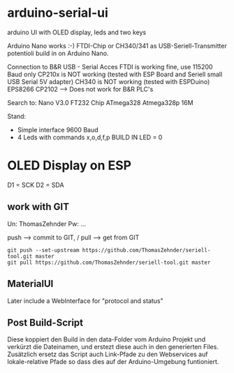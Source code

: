# arduino-serial-ui
arduino UI with OLED display, leds and two keys


Arduino Nano works :-)
FTDI-Chip or CH340/341 as USB-Seriell-Transmitter potentioli build in on Arduino Nano.

Connection to B&R USB - Serial Acces
FTDI is working fine, use 115200 Baud only 
CP210x is NOT working (tested with ESP Board and Seriell small USB Serial 5V adapter)
CH340 is NOT working (tested with ESPDuino)
EPS8266 CP2102  --> Does not work for B&R PLC's




Search to: Nano V3.0 FT232 Chip ATmega328 Atmega328p 16M 

Stand: 
* Simple interface 9600 Baud
* 4 Leds with commands x,o,d,f,p
BUILD IN LED  = 0


# OLED Display on ESP
D1 = SCK
D2 = SDA



## work with GIT
Un: ThomasZehnder
Pw: ...

push --> commit to GIT, / 
pull --> get from GIT

    git push --set-upstream https://github.com/ThomasZehnder/seriell-tool.git master
    git pull https://github.com/ThomasZehnder/seriell-tool.git master

## MaterialUI

Later include a WebInterface for "protocol and status"

## Post Build-Script
Diese koppiert den Build in den data-Folder vom Arduino Projekt und verkürzt die Dateinamen, und erstezt diese auch in den generierten Files.
Zusätzlich ersetz das Script auch Link-Pfade zu den Webservices auf lokale-relative Pfade so dass dies auf der Arduino-Umgebung funtioniert.
